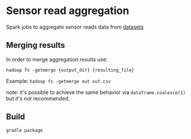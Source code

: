 # Sensor read aggregation
Spark jobs to aggregate sensor reads data from [datasets](datasets)

## Merging results
In order to merge aggregation results use:
```
hadoop fs -getmerge {output_dir} {resulting_file}
```

Example: ```hadoop fs -getmerge out out.csv```

note: it's possible to achieve the same behavior via `dataframe.coalesce(1)` but it's not recommended.

## Build
```
gradle package
```